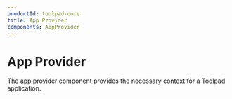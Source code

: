 ```yaml
---
productId: toolpad-core
title: App Provider
components: AppProvider
---
```


# App Provider

<p class="description">The app provider component provides the necessary context for a Toolpad application.</p>
